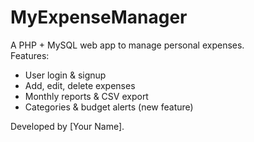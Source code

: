 # MyExpenseManager

A PHP + MySQL web app to manage personal expenses.  
Features:  
- User login & signup  
- Add, edit, delete expenses  
- Monthly reports & CSV export  
- Categories & budget alerts (new feature)  

Developed by [Your Name].
